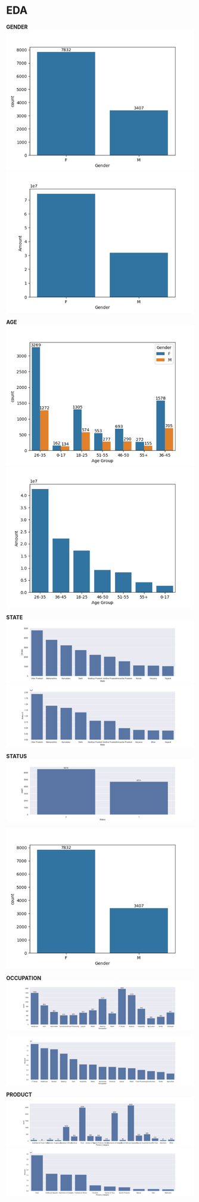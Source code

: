 # EDA
**GENDER**
  ![Gender](/Outputs/gender_1.png)
  ![Gender](/Outputs/gender_2.png)

**AGE**
  ![Gender](/Outputs/age_1.png)
  ![Gender](/Outputs/age_2.png)

**STATE**
  ![Gender](/Outputs/state_1.png)
  ![Gender](/Outputs/state_2.png)

**STATUS**
  ![Gender](/Outputs/status_1.png)

  ![Gender](/Outputs/status_2.png)

**OCCUPATION**
  ![Gender](/Outputs/occupation_1.png)

  ![Gender](/Outputs/occupation_2.png)

**PRODUCT**
 ![Gender](/Outputs/product_1.png)
 ![Gender](/Outputs/product_2.png)

